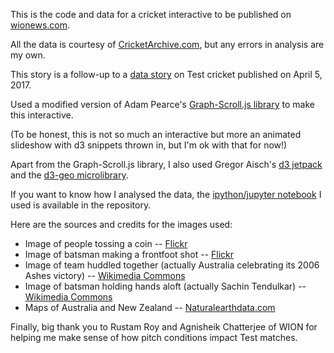 This is the code and data for a cricket interactive to be published on [wionews.com](http://www.wionews.com).

All the data is courtesy of [CricketArchive.com](https://www.cricketarchive.com), but any errors in analysis are my own.

This story is a follow-up to a [data story](http://www.wionews.com/cricket/is-the-t20-format-ruining-test-cricket-14150) on Test cricket published on April 5, 2017.

Used a modified version of Adam Pearce's [Graph-Scroll.js library](1wheel.github.io/graph-scroll/) to make this interactive. 

(To be honest, this is not so much an interactive but more an animated slideshow with d3 snippets thrown in, but I'm ok with that for now!)

Apart from the Graph-Scroll.js library, I also used Gregor Aisch's [d3 jetpack](https://github.com/gka/d3-jetpack) and the [d3-geo microlibrary](https://github.com/d3/d3-geo).

If you want to know how I analysed the data, the [ipython/jupyter notebook](ipython_notebook_used_for_analysis.ipynb) I used is available in the repository. 

Here are the sources and credits for the images used:
* Image of people tossing a coin -- [Flickr](https://www.flickr.com/photos/publicresourceorg/26848722413/)
* Image of batsman making a frontfoot shot -- [Flickr](https://www.flickr.com/photos/somethingness/9323478282/)
* Image of team huddled together (actually Australia celebrating its 2006 Ashes victory) -- [Wikimedia Commons](https://commons.wikimedia.org/wiki/File:Australia_regain_Ashes_2006.jpg)
* Image of batsman holding hands aloft (actually Sachin Tendulkar) -- [Wikimedia Commons](https://commons.wikimedia.org/wiki/File:Tendulkar_closup.jpg)
* Maps of Australia and New Zealand -- [Naturalearthdata.com](http://www.naturalearthdata.com/downloads/110m-cultural-vectors/)

Finally, big thank you to Rustam Roy and Agnisheik Chatterjee of WION for helping me make sense of how pitch conditions impact Test matches.